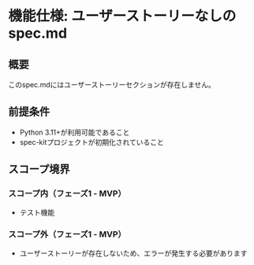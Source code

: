 # 機能仕様: ユーザーストーリーなしのspec.md

## 概要

このspec.mdにはユーザーストーリーセクションが存在しません。

## 前提条件

- Python 3.11+が利用可能であること
- spec-kitプロジェクトが初期化されていること

## スコープ境界

### スコープ内（フェーズ1 - MVP）

- テスト機能

### スコープ外（フェーズ1 - MVP）

- ユーザーストーリーが存在しないため、エラーが発生する必要があります
